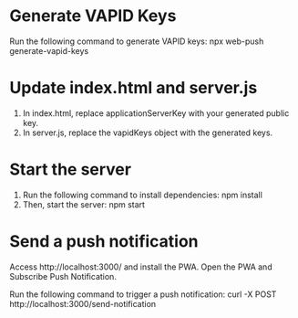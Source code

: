 # Generate VAPID Keys
Run the following command to generate VAPID keys:
npx web-push generate-vapid-keys

# Update index.html and server.js
1. In index.html, replace applicationServerKey with your generated public key.
2. In server.js, replace the vapidKeys object with the generated keys.

# Start the server
1. Run the following command to install dependencies:
npm install
2. Then, start the server:
npm start

# Send a push notification
Access http://localhost:3000/ and install the PWA.
Open the PWA and Subscribe Push Notification.

Run the following command to trigger a push notification:
curl -X POST http://localhost:3000/send-notification
